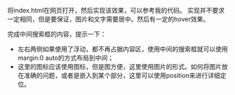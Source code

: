 将index.html在网页打开，然后实现该效果，可以参考我的代码。
实现并不要求一定相同，但是要保证，图片和文字需要居中。然后有一定的hover效果。


完成中间搜索框的内容，提示一下：
* 左右两侧如果使用了浮动，都不再占据内容区，使用中间的搜索框就可以使用margin:0 auto的方式布局到中间；
* 这里的图标应该使用图标，但是图方便，这里使用图片的形式。如何将图片放在准确的问题，或者是嵌入到某个部分，这里可以使用position来进行详细定位。